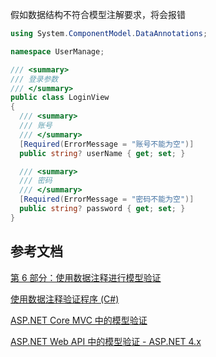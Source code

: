 假如数据结构不符合模型注解要求，将会报错

```csharp
using System.ComponentModel.DataAnnotations;

namespace UserManage;

/// <summary>
/// 登录参数
/// </summary>
public class LoginView
{
  /// <summary>
  /// 账号
  /// </summary>
  [Required(ErrorMessage = "账号不能为空")]
  public string? userName { get; set; }

  /// <summary>
  /// 密码
  /// </summary>
  [Required(ErrorMessage = "密码不能为空")]
  public string? password { get; set; }
}


```

## 参考文档

[第 6 部分：使用数据注释进行模型验证 ](https://learn.microsoft.com/zh-cn/aspnet/mvc/overview/older-versions/mvc-music-store/mvc-music-store-part-6?source=recommendations)

[使用数据注释验证程序 (C#)](https://learn.microsoft.com/zh-cn/aspnet/mvc/overview/older-versions-1/models-data/validation-with-the-data-annotation-validators-cs)

[ASP.NET Core MVC 中的模型验证](https://learn.microsoft.com/zh-cn/aspnet/core/mvc/models/validation?source=recommendations&view=aspnetcore-7.0)

[ASP.NET Web API 中的模型验证 - ASP.NET 4.x](https://learn.microsoft.com/zh-cn/aspnet/web-api/overview/formats-and-model-binding/model-validation-in-aspnet-web-api)
